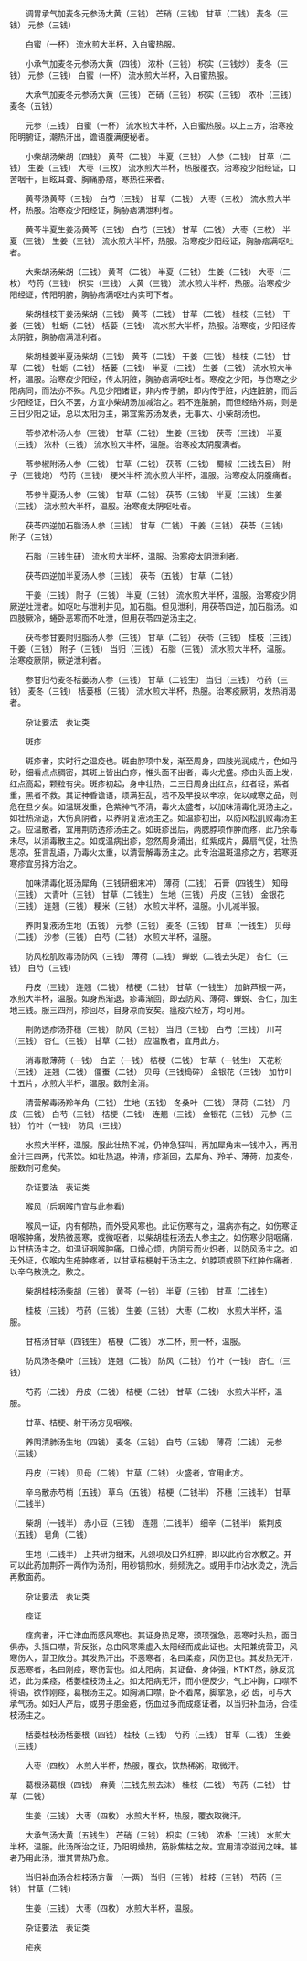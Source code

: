 <!-- { "loadSidebar": true } -->
　　调胃承气加麦冬元参汤大黄（三钱） 芒硝（三钱） 甘草（二钱） 麦冬（三钱） 元参（三钱）

　　白蜜（一杯） 流水煎大半杯，入白蜜热服。

　　小承气加麦冬元参汤大黄（四钱） 浓朴（三钱） 枳实（三钱炒） 麦冬（三钱） 元参（三钱） 白蜜（一杯） 流水煎大半杯，入白蜜热服。

　　大承气加麦冬元参汤大黄（三钱） 芒硝（三钱） 枳实（三钱） 浓朴（三钱） 麦冬（五钱）

　　元参（三钱） 白蜜（一杯） 流水煎大半杯，入白蜜热服。以上三方，治寒疫阳明腑证，潮热汗出，谵语腹满便秘者。

　　小柴胡汤柴胡（四钱） 黄芩（二钱） 半夏（三钱） 人参（二钱） 甘草（二钱） 生姜（三钱） 大枣（三枚） 流水煎大半杯，热服覆衣。治寒疫少阳经证，口苦咽干，目眩耳聋、胸痛胁痞，寒热往来者。

　　黄芩汤黄芩（三钱） 白芍（三钱） 甘草（二钱） 大枣（三枚） 流水煎大半杯，热服。治寒疫少阳经证，胸胁痞满泄利者。

　　黄芩半夏生姜汤黄芩（三钱） 白芍（三钱） 甘草（二钱） 大枣（三枚） 半夏（三钱） 生姜（三钱） 流水煎大半杯，热服。治寒疫少阳经证，胸胁痞满呕吐者。

　　大柴胡汤柴胡（三钱） 黄芩（二钱） 半夏（三钱） 生姜（三钱） 大枣（三枚） 芍药（三钱） 枳实（三钱） 大黄（三钱） 流水煎大半杯，热服。治寒疫少阳经证，传阳明腑，胸胁痞满呕吐内实可下者。

　　柴胡桂枝干姜汤柴胡（三钱） 黄芩（二钱） 甘草（二钱） 桂枝（三钱） 干姜（三钱） 牡蛎（二钱） 栝蒌（三钱） 流水煎大半杯，热服。治寒疫，少阳经传太阴脏，胸胁痞满泄利者。

　　柴胡桂姜半夏汤柴胡（三钱） 黄芩（二钱） 干姜（三钱） 桂枝（二钱） 甘草（二钱） 牡蛎（二钱） 栝蒌（三钱） 半夏（三钱） 生姜（三钱） 流水煎大半杯，温服。治寒疫少阳经，传太阴脏，胸胁痞满呕吐者。寒疫之少阳，与伤寒之少阳病同，而法亦不殊。凡见少阳诸证，非内传于腑，即内传于脏，内连脏腑，而后少阳经证，日久不罢，方宜小柴胡汤加减治之。若不连脏腑，而但经络外病，则是三日少阳之证，总以太阳为主，第宜紫苏汤发表，无事大、小柴胡汤也。

　　苓参浓朴汤人参（三钱） 甘草（二钱） 生姜（三钱） 茯苓（三钱） 半夏（三钱） 浓朴（三钱） 流水煎大半杯，温服。治寒疫太阴腹满者。

　　苓参椒附汤人参（三钱） 甘草（二钱） 茯苓（三钱） 蜀椒（三钱去目） 附子（三钱炮） 芍药（三钱） 粳米半杯 流水煎大半杯，温服。治寒疫太阴腹痛者。

　　苓参半夏汤人参（三钱） 甘草（二钱） 茯苓（三钱） 半夏（三钱） 生姜（三钱） 流水煎大半杯，温服。治寒疫太阴呕吐者。

　　茯苓四逆加石脂汤人参（三钱） 甘草（二钱） 干姜（三钱） 茯苓（三钱） 附子（三钱）

　　石脂（三钱生研） 流水煎大半杯，温服。治寒疫太阴泄利者。

　　茯苓四逆加半夏汤人参（三钱） 茯苓（五钱） 甘草（二钱）

　　干姜（三钱） 附子（三钱） 半夏（三钱） 流水煎大半杯，温服。治寒疫少阴厥逆吐泄者。如呕吐与泄利并见，加石脂。但见泄利，用茯苓四逆，加石脂汤。如四肢厥冷，蜷卧恶寒而不吐泄，但用茯苓四逆汤主之。

　　茯苓参甘姜附归脂汤人参（三钱） 甘草（二钱） 茯苓（三钱） 桂枝（三钱） 干姜（三钱） 附子（三钱） 当归（三钱） 石脂（三钱） 流水煎大半杯，温服。治寒疫厥阴，厥逆泄利者。

　　参甘归芍麦冬栝蒌汤人参（三钱） 甘草（二钱生） 当归（三钱） 芍药（三钱） 麦冬（三钱） 栝蒌根（三钱） 流水煎大半杯，热服。治寒疫厥阴，发热消渴者。

　　杂证要法　表证类

　　斑疹

　　斑疹者，实时行之温疫也。斑由脖项中发，渐至周身，四肢光润成片，色如丹砂，细看点点稠密，其斑上皆出白痧，惟头面不出者，毒火尤盛。疹由头面上发，红点高起，颗粒有尖。斑疹初起，身中壮热，二三日周身出红点，红者轻，紫者重，黑者不救。其证神昏谵语，烦满狂乱，若不及早投以辛凉，佐以咸寒之品，则危在旦夕矣。如温斑发重，色紫神气不清，毒火太盛者，以加味清毒化斑汤主之。如壮热渐退，大伤真阴者，以养阴复液汤主之。如温疹初出，以防风松肌败毒汤主之。应温散者，宜用荆防透疹汤主之。如斑疹出后，两腮脖项作肿而疼，此乃余毒未尽，以消毒散主之。如或温病出疹，忽然周身涌出，红紫成片，鼻扇气促，壮热思凉，狂言乱语，乃毒火太重，以清营解毒汤主之。此专治温斑温疹之方，若寒斑寒疹宜另择方治之。

　　加味清毒化斑汤犀角（三钱研细末冲） 薄荷（二钱） 石膏（四钱生） 知母（三钱） 大青叶（三钱） 甘草（二钱生） 生地（三钱） 丹皮（三钱） 金银花（三钱） 连翘（三钱） 粳米（三钱） 水煎大半杯，温服。小儿减半服。

　　养阴复液汤生地（五钱） 元参（三钱） 麦冬（三钱） 甘草（一钱生） 贝母（二钱） 沙参（三钱） 白芍（二钱） 水煎大半杯，温服。

　　防风松肌败毒汤防风（三钱） 薄荷（二钱） 蝉蜕（二钱去头足） 杏仁（三钱） 白芍（三钱）

　　丹皮（三钱） 连翘（二钱） 桔梗（二钱） 甘草（一钱生） 加鲜芦根一两，水煎大半杯，温服。如身热渐退，疹毒渐回，即去防风、薄荷、蝉蜕、杏仁，加生地三钱。服三四剂，疹回尽，自身凉而安矣。瘟疫六经方，均可用。

　　荆防透疹汤芥穗（三钱） 防风（三钱） 当归（三钱） 白芍（三钱） 川芎（三钱） 杏仁（三钱） 甘草（二钱） 应温散者，宜用此方。

　　消毒散薄荷（一钱） 白芷（一钱） 桔梗（二钱） 甘草（一钱生） 天花粉（三钱） 连翘（二钱） 僵蚕（二钱） 贝母（三钱捣碎） 金银花（三钱） 加竹叶十五片，水煎大半杯，温服。数剂全消。

　　清营解毒汤羚羊角（三钱） 生地（五钱） 冬桑叶（三钱） 薄荷（二钱） 丹皮（三钱） 白芍（三钱） 桔梗（二钱） 连翘（三钱） 金银花（三钱） 元参（三钱） 竹叶（一钱） 防风（三钱）

　　水煎大半杯，温服。服此壮热不减，仍神急狂叫，再加犀角末一钱冲入，再用金汁三四两，代茶饮。如壮热退，神清，疹渐回，去犀角、羚羊、薄荷，加麦冬，服数剂可愈矣。

　　杂证要法　表证类

　　喉风（后咽喉门宜与此参看）

　　喉风一证，内有郁热，而外受风寒也。此证伤寒有之，温病亦有之。如伤寒证咽喉肿痛，发热微恶寒，或微呕者，以柴胡桂枝汤去人参主之。如伤寒少阴咽痛，以甘桔汤主之。如温证咽喉肿痛，口燥心烦，内阴亏而火炽者，以防风汤主之。如无外证，仅喉内生疮肿疼者，以甘草桔梗射干汤主之。如脖项或颐下红肿作痛者，以辛乌散洗之，敷之。

　　柴胡桂枝汤柴胡（三钱） 黄芩（一钱） 半夏（三钱） 甘草（二钱生）

　　桂枝（三钱） 芍药（三钱） 生姜（三钱） 大枣（二枚） 水煎大半杯，温服。

　　甘桔汤甘草（四钱生） 桔梗（二钱） 水二杯，煎一杯，温服。

　　防风汤冬桑叶（三钱） 连翘（二钱） 防风（二钱） 竹叶（一钱） 杏仁（三钱）

　　芍药（二钱） 丹皮（二钱） 桔梗（二钱） 甘草（二钱） 水煎大半杯，温服。

　　甘草、桔梗、射干汤方见咽喉。

　　养阴清肺汤生地（四钱） 麦冬（三钱） 白芍（三钱） 薄荷（二钱） 元参（三钱）

　　丹皮（三钱） 贝母（二钱） 甘草（二钱） 火盛者，宜用此方。

　　辛乌散赤芍梢（五钱） 草乌（五钱） 桔梗（二钱半） 芥穗（三钱半） 甘草（二钱半）

　　柴胡（一钱半） 赤小豆（三钱） 连翘（二钱半） 细辛（二钱半） 紫荆皮（五钱） 皂角（二钱）

　　生地（二钱半） 上共研为细末，凡颈项及口外红肿，即以此药合水敷之。并可以此药加荆芥一两作为汤剂，用砂锅煎水，频频洗之。或用手巾沾水烫之，洗后再敷面药。

　　杂证要法　表证类

　　痉证

　　痉病者，汗亡津血而感风寒也。其证身热足寒，颈项强急，恶寒时头热，面目俱赤，头摇口噤，背反张，总由风寒乘虚入太阳经而成此证也。太阳兼统营卫，风寒伤人，营卫攸分。其发热汗出，不恶寒者，名曰柔痉，风伤卫也。其发热无汗，反恶寒者，名曰刚痉，寒伤营也。如太阳病，其证备、身体强，KTKT然，脉反沉迟，此为柔痉，栝蒌桂枝汤主之。如太阳病无汗，而小便反少，气上冲胸，口噤不得语，欲作刚痉，葛根汤主之。如胸满口噤，卧不着席，脚挛急，必 齿，可与大承气汤。如妇人产后，或男子患金疮，伤血过多而成痉证者，以当归补血汤，合桂枝汤主之。

　　栝蒌桂枝汤栝蒌根（四钱） 桂枝（三钱） 芍药（三钱） 甘草（二钱） 生姜（三钱）

　　大枣（四枚） 水煎大半杯，热服，覆衣，饮热稀粥，取微汗。

　　葛根汤葛根（四钱） 麻黄（三钱先煎去沫） 桂枝（二钱） 芍药（二钱） 甘草（二钱）

　　生姜（三钱） 大枣（四枚） 水煎大半杯，热服，覆衣取微汗。

　　大承气汤大黄（五钱生） 芒硝（三钱） 枳实（三钱） 浓朴（三钱） 水煎大半杯，温服。此汤所治之证，乃阳明燥热，筋脉焦枯之故。宜用清凉滋润之味。甚者乃用此汤，泄其胃热乃愈。

　　当归补血汤合桂枝汤方黄 （一两） 当归（三钱） 桂枝（三钱） 芍药（三钱） 甘草（二钱）

　　生姜（三钱） 大枣（四枚） 水煎大半杯，温服。

　　杂证要法　表证类

　　疟疾

